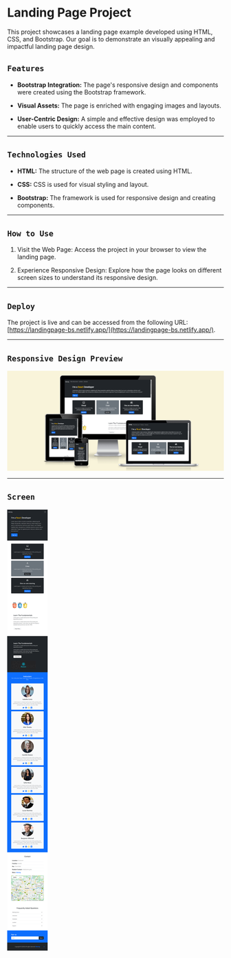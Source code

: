 # Landing Page Project

This project showcases a landing page example developed using HTML, CSS, and Bootstrap. Our goal is to demonstrate an visually appealing and impactful landing page design.

## `Features`

- **Bootstrap Integration:** The page's responsive design and components were created using the Bootstrap framework.

- **Visual Assets:** The page is enriched with engaging images and layouts.

- **User-Centric Design:** A simple and effective design was employed to enable users to quickly access the main content.

---

## `Technologies Used`

- **HTML:** The structure of the web page is created using HTML.

- **CSS:** CSS is used for visual styling and layout.

- **Bootstrap:** The framework is used for responsive design and creating components.

---

## `How to Use`

1. Visit the Web Page: Access the project in your browser to view the landing page.

2. Experience Responsive Design: Explore how the page looks on different screen sizes to understand its responsive design.

---

## `Deploy`

The project is live and can be accessed from the following URL: [https://landingpage-bs.netlify.app/](https://landingpage-bs.netlify.app/).

---

## `Responsive Design Preview`

![Alt text](img/Ads%C4%B1z.png)

---

## `Screen`

![screenshot](img/img.png)

